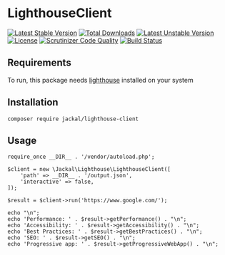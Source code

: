 # LighthouseClient
[![Latest Stable Version](https://poser.pugx.org/jackal/lighthouse-client/v/stable)](https://packagist.org/packages/jackal/lighthouse-client)
[![Total Downloads](https://poser.pugx.org/jackal/lighthouse-client/downloads)](https://packagist.org/packages/jackal/lighthouse-client)
[![Latest Unstable Version](https://poser.pugx.org/jackal/lighthouse-client/v/unstable)](https://packagist.org/packages/jackal/lighthouse-client)
[![License](https://poser.pugx.org/jackal/lighthouse-client/license)](https://packagist.org/packages/jackal/lighthouse-client)
[![Scrutinizer Code Quality](https://scrutinizer-ci.com/g/lucajackal85/LighthouseClient/badges/quality-score.png?b=master)](https://scrutinizer-ci.com/g/lucajackal85/LighthouseClient/?branch=master)
[![Build Status](https://travis-ci.org/lucajackal85/LighthouseClient.svg?branch=master)](https://travis-ci.org/lucajackal85/LighthouseClient)
## Requirements
To run, this package needs [lighthouse](https://www.npmjs.com/package/lighthouse) installed on your system

## Installation
```
composer require jackal/lighthouse-client
```

## Usage
```
require_once __DIR__ . '/vendor/autoload.php';

$client = new \Jackal\Lighthouse\LighthouseClient([
    'path' => __DIR__ . '/output.json',
    'interactive' => false,
]);

$result = $client->run('https://www.google.com/');

echo "\n";
echo 'Performance: ' . $result->getPerformance() . "\n";
echo 'Accessibility: ' . $result->getAccessibility() . "\n";
echo 'Best Practices: ' . $result->getBestPractices() . "\n";
echo 'SEO: ' . $result->getSEO() . "\n";
echo 'Progressive app: ' . $result->getProgressiveWebApp() . "\n";
```
